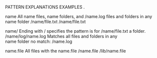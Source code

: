 

PATTERN     EXPLANATIONS                                EXAMPLES
                                                        .

name    	All name files, name folders, and           /name.log
            files and folders in any name folder        /name/file.txt
                                                        /name/file.txt

name/       Ending with / specifies the pattern is for   /name/file.txt
             a folder.                                   /name/log/name.log
             Matches all files and folders in any        
             name folder                                 no match:
                                                        /name.log

name.file   All files with the name.file                /name.file
                                                        /lib/name.file

